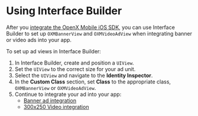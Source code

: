 Using Interface Builder
==================================

After you [integrate the OpenX Mobile iOS SDK](ios-sdk-integration.md),
you can use Interface Builder to set up `OXMBannerView` and `OXMVideoAdView` when integrating banner or video ads into your app.

To set up ad views in Interface Builder:

1.  In Interface Builder, create and position a `UIView`.
2.  Set the `UIView` to the correct size for your ad unit.
3.  Select the `UIView` and navigate to the **Identity Inspector**.
4.  In the **Custom Class** section, set **Class** to the appropriate class, `OXMBannerView` or `OXMVideoAdView`.
5.  Continue to integrate your ad into your app:
    -   [Banner ad integration](ios-sdk-banner-integration.md)
    -   [300x250 Video integration](ios-sdk-video-300x250n.md)

